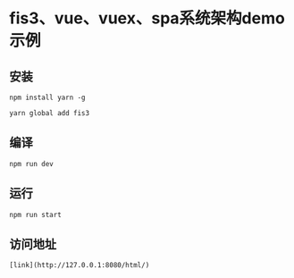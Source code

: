# fis3、vue、vuex、spa系统架构demo示例
## 安装
```npm install yarn -g```

```yarn global add fis3```
## 编译
```npm run dev```
## 运行
```npm run start```
## 访问地址
```[link](http://127.0.0.1:8080/html/)```
